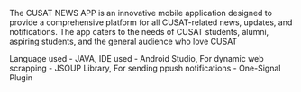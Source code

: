 The CUSAT NEWS APP is an innovative mobile application designed to provide 
a comprehensive platform for all CUSAT-related news, updates, and notifications. 
The app caters to the needs of CUSAT students, alumni, aspiring students, and the 
general audience who love CUSAT

Language used - JAVA, 
IDE used - Android Studio, 
For dynamic web scrapping - JSOUP Library, 
For sending ppush notifications - One-Signal Plugin
